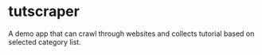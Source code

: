 # tutscraper
A demo app that can crawl through websites and collects tutorial based on selected category list.
